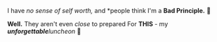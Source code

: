 I have *no sense of self worth,*
and
*people think I'm a **Bad Principle.** 🏫

**Well.** 
They aren't even *close* to prepared
For **THIS** - my _**unforgettable**luncheon_ 🎉
